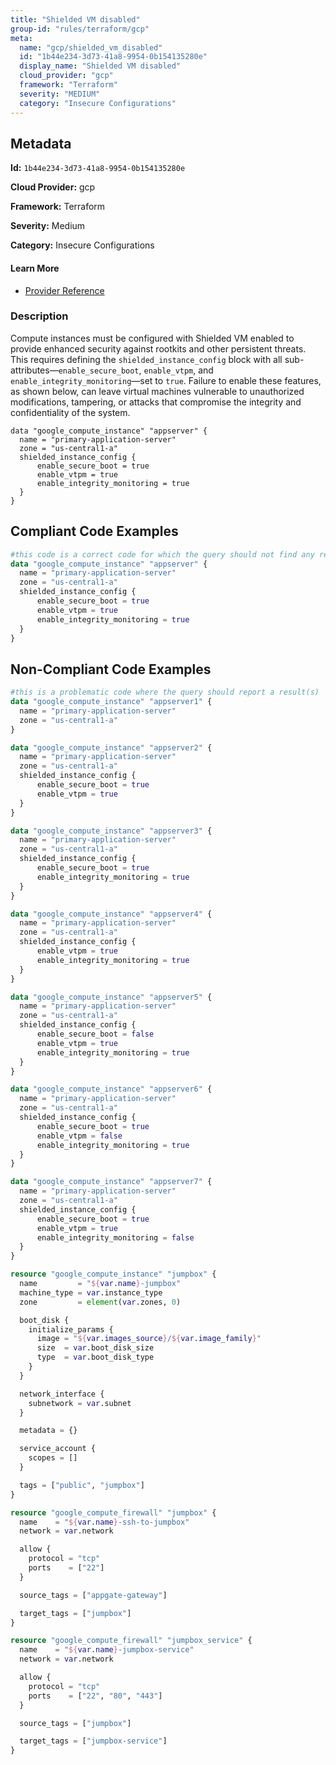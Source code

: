 ```yaml
---
title: "Shielded VM disabled"
group-id: "rules/terraform/gcp"
meta:
  name: "gcp/shielded_vm_disabled"
  id: "1b44e234-3d73-41a8-9954-0b154135280e"
  display_name: "Shielded VM disabled"
  cloud_provider: "gcp"
  framework: "Terraform"
  severity: "MEDIUM"
  category: "Insecure Configurations"
---
```

## Metadata

**Id:** `1b44e234-3d73-41a8-9954-0b154135280e`

**Cloud Provider:** gcp

**Framework:** Terraform

**Severity:** Medium

**Category:** Insecure Configurations

#### Learn More

 - [Provider Reference](https://registry.terraform.io/providers/hashicorp/google/latest/docs/resources/compute_instance#shielded_instance_config)

### Description

 Compute instances must be configured with Shielded VM enabled to provide enhanced security against rootkits and other persistent threats. This requires defining the `shielded_instance_config` block with all sub-attributes—`enable_secure_boot`, `enable_vtpm`, and `enable_integrity_monitoring`—set to `true`. Failure to enable these features, as shown below, can leave virtual machines vulnerable to unauthorized modifications, tampering, or attacks that compromise the integrity and confidentiality of the system.

```
data "google_compute_instance" "appserver" {
  name = "primary-application-server"
  zone = "us-central1-a"
  shielded_instance_config {
      enable_secure_boot = true
      enable_vtpm = true
      enable_integrity_monitoring = true
  }
}
```


## Compliant Code Examples
```terraform
#this code is a correct code for which the query should not find any result
data "google_compute_instance" "appserver" {
  name = "primary-application-server"
  zone = "us-central1-a"
  shielded_instance_config {
      enable_secure_boot = true
      enable_vtpm = true
      enable_integrity_monitoring = true
  }
}
```
## Non-Compliant Code Examples
```terraform
#this is a problematic code where the query should report a result(s)
data "google_compute_instance" "appserver1" {
  name = "primary-application-server"
  zone = "us-central1-a"
}

data "google_compute_instance" "appserver2" {
  name = "primary-application-server"
  zone = "us-central1-a"
  shielded_instance_config {
      enable_secure_boot = true
      enable_vtpm = true
  }
}

data "google_compute_instance" "appserver3" {
  name = "primary-application-server"
  zone = "us-central1-a"
  shielded_instance_config {
      enable_secure_boot = true
      enable_integrity_monitoring = true
  }
}

data "google_compute_instance" "appserver4" {
  name = "primary-application-server"
  zone = "us-central1-a"
  shielded_instance_config {
      enable_vtpm = true
      enable_integrity_monitoring = true
  }
}

data "google_compute_instance" "appserver5" {
  name = "primary-application-server"
  zone = "us-central1-a"
  shielded_instance_config {
      enable_secure_boot = false
      enable_vtpm = true
      enable_integrity_monitoring = true
  }
}

data "google_compute_instance" "appserver6" {
  name = "primary-application-server"
  zone = "us-central1-a"
  shielded_instance_config {
      enable_secure_boot = true
      enable_vtpm = false
      enable_integrity_monitoring = true
  }
}

data "google_compute_instance" "appserver7" {
  name = "primary-application-server"
  zone = "us-central1-a"
  shielded_instance_config {
      enable_secure_boot = true
      enable_vtpm = true
      enable_integrity_monitoring = false
  }
}
```

```terraform
resource "google_compute_instance" "jumpbox" {
  name         = "${var.name}-jumpbox"
  machine_type = var.instance_type
  zone         = element(var.zones, 0)

  boot_disk {
    initialize_params {
      image = "${var.images_source}/${var.image_family}"
      size  = var.boot_disk_size
      type  = var.boot_disk_type
    }
  }

  network_interface {
    subnetwork = var.subnet
  }

  metadata = {}

  service_account {
    scopes = []
  }

  tags = ["public", "jumpbox"]
}

resource "google_compute_firewall" "jumpbox" {
  name    = "${var.name}-ssh-to-jumpbox"
  network = var.network

  allow {
    protocol = "tcp"
    ports    = ["22"]
  }

  source_tags = ["appgate-gateway"]

  target_tags = ["jumpbox"]
}

resource "google_compute_firewall" "jumpbox_service" {
  name    = "${var.name}-jumpbox-service"
  network = var.network

  allow {
    protocol = "tcp"
    ports    = ["22", "80", "443"]
  }

  source_tags = ["jumpbox"]

  target_tags = ["jumpbox-service"]
}

```